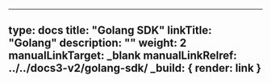 
---
type: docs
title: "Golang SDK"
linkTitle: "Golang"
description: ""
weight: 2
manualLinkTarget: _blank
manualLinkRelref: ../../docs3-v2/golang-sdk/
_build: { render: link }
---



